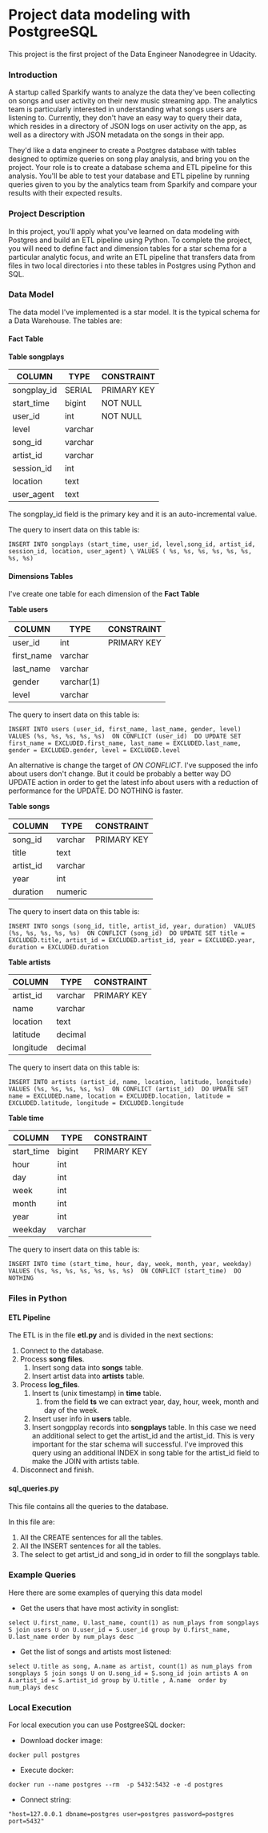# Project data modeling with PostgreeSQL

This project is the first project of the Data Engineer Nanodegree in Udacity. 

### Introduction
A startup called Sparkify wants to analyze the data they've been collecting on songs and user activity on their new 
music streaming app. The analytics team is particularly interested in understanding what songs users are listening 
to. Currently, they don't have an easy way to query their data, which resides in a directory of JSON logs on user 
activity on the app, as well as a directory with JSON metadata on the songs in their app.

They'd like a data engineer to create a Postgres database with tables designed to optimize queries on song play 
analysis, and bring you on the project. Your role is to create a database schema and ETL pipeline for this analysis. 
You'll be able to test your database and ETL pipeline by running queries given to you by the analytics team from 
Sparkify and compare your results with their expected results.

### Project Description
In this project, you'll apply what you've learned on data modeling with Postgres and build an ETL pipeline using 
Python. To complete the project, you will need to define fact and dimension tables for a star schema for a 
particular analytic focus, and write an ETL pipeline that transfers data from files in two local directories i
nto these tables in Postgres using Python and SQL.

### Data Model
The data model I've implemented is a star model. It is the typical schema for a Data Warehouse. The tables are:

#### Fact Table

**Table songplays**

| COLUMN  	| TYPE  	| CONSTRAINT  	|
|---	|---	|---	|	
|   songplay_id	| SERIAL  	|   PRIMARY KEY	| 
|   start_time	|   bigint	|   NOT NULL	| 
|   user_id	|   int	|   NOT NULL	| 
|   level	|   varchar |   	| 
|   song_id	|   varchar	|   	| 
|   artist_id	|   varchar	|   	| 
|   session_id	|   int	|   	| 
|   location	|   text	|   	| 
|   user_agent	|   text	|   	| 

The songplay_id field is the primary key and it is an auto-incremental value.

The query to insert data on this table is:

``INSERT INTO songplays (start_time, user_id, level,song_id, artist_id, session_id, location, user_agent) \
 VALUES ( %s, %s, %s, %s, %s, %s, %s, %s)``
 
 #### Dimensions Tables
 I've create one table for each dimension of the **Fact Table**
 
 **Table users**
 
 | COLUMN  	| TYPE  	| CONSTRAINT  	|
|---	|---	|---	|	
|   user_id	| int  	|   PRIMARY KEY	| 
|   first_name	|   varchar	|  	| 
|   last_name	|   varchar	|  	| 
|   gender	|   varchar(1) |   	| 
|   level	|   varchar	|   	| 

 
 The query to insert data on this table is:
 
 ``INSERT INTO users (user_id, first_name, last_name, gender, level) 
    VALUES (%s, %s, %s, %s, %s) 
    ON CONFLICT (user_id) 
        DO UPDATE
        SET first_name = EXCLUDED.first_name, last_name = EXCLUDED.last_name,
        gender = EXCLUDED.gender, level = EXCLUDED.level``

An alternative is change the target of *ON CONFLICT*. I've supposed the info about users don't change. But it 
could be probably a better way DO UPDATE action in order to get the latest info about users with a reduction of 
performance for the UPDATE. DO NOTHING is faster. 

**Table songs**

 | COLUMN  	| TYPE  	| CONSTRAINT   	|
|---	|---	|---	|	
|   song_id	| varchar  	|   PRIMARY KEY	| 
|   title	|   text	|  	| 
|   artist_id	|   varchar	|   	| 
|   year	|   int |   	| 
|   duration	|   numeric	|   	| 

 The query to insert data on this table is:
 
``INSERT INTO songs (song_id, title, artist_id, year, duration) 
    VALUES (%s, %s, %s, %s, %s) 
    ON CONFLICT (song_id) 
        DO UPDATE
        SET title = EXCLUDED.title, artist_id = EXCLUDED.artist_id,
        year = EXCLUDED.year, duration = EXCLUDED.duration ``

**Table artists**

 | COLUMN  	| TYPE  	| CONSTRAINT   	|
|---	|---	|---	|	
|   artist_id	| varchar  	|   PRIMARY KEY	| 
|   name	|   varchar	|   	| 
|   location	|   text	|   	| 
|   latitude	|   decimal	|   	| 
|   longitude	|   decimal |   	| 


 The query to insert data on this table is:
 
``INSERT INTO artists (artist_id, name, location, latitude, longitude) 
    VALUES (%s, %s, %s, %s, %s) 
    ON CONFLICT (artist_id) 
        DO UPDATE
        SET name = EXCLUDED.name, location = EXCLUDED.location,
        latitude = EXCLUDED.latitude, longitude = EXCLUDED.longitude``

**Table time**
 
 | COLUMN  	| TYPE  	| CONSTRAINT   	|
|---	|---	|---	|	
|   start_time	| bigint  	|   PRIMARY KEY	| 
|   hour	|   int	|   	| 
|   day	|   int	|   	| 
|   week	|   int	|   	| 
|   month	|   int	|   	| 
|   year	|   int	|   	| 
|   weekday	|   varchar	|   	| 

 The query to insert data on this table is:
 
``INSERT INTO time (start_time, hour, day, week, month, year, weekday) 
VALUES (%s, %s, %s, %s, %s, %s, %s) 
ON CONFLICT (start_time) 
DO NOTHING``

### Files in Python
#### ETL Pipeline

The ETL is in the file **etl.py** and is divided in the next sections:

1. Connect to the database.
2. Process **song files**.
    1. Insert song data into **songs** table. 
    2. Insert artist data into **artists** table. 
3. Process **log_files**.
    1. Insert ts (unix timestamp) in **time** table.
        1. from the field **ts** we can extract year, day, hour, week, month and day of the week.
    2. Insert user info in **users** table.
    3. Insert songpplay records into **songplays** table. In this case we need an additional select to get the 
    artist_id and the artist_id. This is very important for the star schema will successful. I've improved this 
    query using an additional INDEX in song table for the artist_id field to make the JOIN with artists table.
4. Disconnect and finish.
    
#### sql_queries.py

This file contains all the queries to the database. 
 
 In this file are:
 1. All the CREATE sentences for all the tables.
 2. All the INSERT sentences for all the tables.
 3. The select to get artist_id and song_id in order to fill the songplays table.


### Example Queries 

Here there are some examples of querying this data model

- Get the users that have most activity in songlist:

``select U.first_name, U.last_name, count(1) as num_plays from songplays S
join users U on U.user_id = S.user_id
group by U.first_name, U.last_name
order by num_plays desc``

- Get the list of songs and artists most listened:

``select U.title as song, A.name as artist, count(1) as num_plays from songplays S
join songs U on U.song_id = S.song_id
join artists A on A.artist_id = S.artist_id
group by U.title , A.name 
order by num_plays desc``

### Local Execution

For local execution you can use PostgreeSQL docker:

- Download docker image:

`` docker pull postgres ``

- Execute docker:

``docker run --name postgres --rm  -p 5432:5432 -e -d postgres``

- Connect string:

``"host=127.0.0.1 dbname=postgres user=postgres password=postgres port=5432" ``


